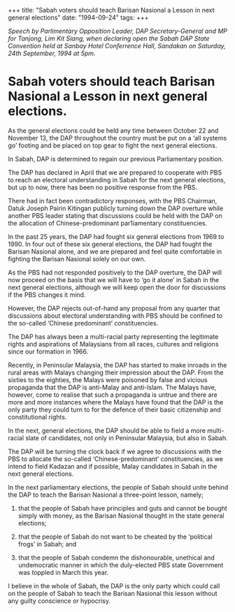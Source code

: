 +++ 
title: "Sabah voters should teach Barisan Nasional a Lesson in next general elections"
date: "1994-09-24"
tags:
+++

_Speech by Parlimentary Opposition Leader, DAP Secretary-General and MP for Tanjong, Lim Kit Siang, when declaring open the Sabah DAP State Convention held at Sanbay Hotel Conferrence Hall, Sandakan on Saturday, 24th September, 1994 at 5pm._

# Sabah voters should teach Barisan Nasional a Lesson in next general elections.

As the general elections could be held any time between October 22 and November 13, the DAP throughout the country must be put on a ‘all systems go’ footing and be placed on top gear to fight the next general elections.</u>

In Sabah, DAP is determined to regain our previous Parliamentary position.

The DAP has declared in April that we are prepared to cooperate with PBS to reach an electoral understanding in Sabah for the next general elections, but up to now, there has been no positive response from the PBS.

There had in fact been contradictory responses, with the PBS Chairman, Datuk Joseph Pairin Kitingan publicly turning down the DAP overture while another PBS leader stating that discussions could be held with the DAP on the allocation of Chinese-predominant par1iamentary constituencies.

In the past 25 years, the DAP had fought six general elections from 1969 to 1990. In four out of these    six general elections, the DAP had fought the Barisan Nasional alone, and we are prepared and feel quite comfortable in fighting the Barisan Nasional solely on our own.

As the PBS had not responded positively to the DAP overture, the DAP will now proceed on the basis that we will have to ‘go it alone’ in Sabah in the next general elections, although we will keep open the door for discussions if the PBS changes it mind.

However, the DAP rejects out-of-hand any proposal from any quarter that discussions about electoral understanding with PBS should be confined to the so-called ‘Chinese predominant’ constituencies. 

The DAP has always been a multi-racial party representing the legitimate rights and aspirations of Malaysians from all races, cultures and religions since our formation in 1966.

Recently, in Peninsular Malaysia, the DAP has started to make inroads in the rural areas with Malays changing their impression about the DAP. From the sixties to the eighties, the Malays were poisoned by false and vicious propaganda that the DAP is anti-Malay and anti-Islam. The Malays have, however, come to realise that such a propaganda is untrue and there are more and more instances where the Malays have found that the DAP is the only party they could turn to for the defence of their basic citizenship and constitutional rights.

In the next, general elections, the DAP should be able to field a more multi-racial slate of candidates, not only in Peninsular Malaysia, but also in Sabah.

The DAP will be turning the clock back if we agree to discussions with the PBS to allocate the so-called ‘Chinese-predominant’ constituencies, as we intend to field Kadazan and if possible, Malay candidates in Sabah in the next general elections.

In the next parliamentary elections, the people of Sabah should unite behind the DAP to teach the Barisan Nasional a three-point lesson, namely;

1. that the people of Sabah have principles and guts and cannot be bought simply with money, as the Barisan Nasional thought in the state general elections;

2. that the people of Sabah do not want to be cheated by the ‘political frogs’ in Sabah; and

3. that the people of Sabah condemn the dishonourable, unethical and undemocratic manner in which the duly-elected PBS state Government was toppled in March this year.

I believe in the whole of Sabah, the DAP is the only party which could call on the people of Sabah to teach the Barisan Nasional this lesson without any guilty conscience or hypocrisy.
 
